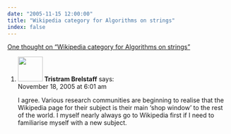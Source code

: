 ```yaml
---
date: "2005-11-15 12:00:00"
title: "Wikipedia category for Algorithms on strings"
index: false
---
```


[One thought on &ldquo;Wikipedia category for Algorithms on strings&rdquo;](/lemire/blog/2005/11-15-wikipedia-category-for-algorithms-on-strings)

<ol class="comment-list">
<li id="comment-3302" class="comment even thread-even depth-1">
<div class="comment-author vcard">
<img alt src="https://secure.gravatar.com/avatar/d3452a1058f067d0e97a4cf315173e7c?s=56&#038;d=mm&#038;r=g" srcset="https://secure.gravatar.com/avatar/d3452a1058f067d0e97a4cf315173e7c?s=112&#038;d=mm&#038;r=g 2x" class="avatar avatar-56 photo" height="56" width="56" decoding="async" /> <b class="fn">Tristram Brelstaff</b> <span class="says">says:</span> </div>
<div class="comment-metadata"><time datetime="2005-11-18T06:01:00+00:00">November 18, 2005 at 6:01 am</time></a> </div>
<div class="comment-content">
<p>I agree. Various research communities are beginning to realise that the Wikipedia page for their subject is their main &lsquo;shop window&rsquo; to the rest of the world. I myself nearly always go to Wikipedia first if I need to familiarise myself with a new subject.</p>
</div>
</li>
</ol>
